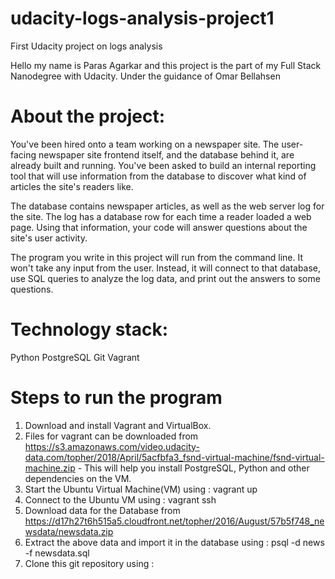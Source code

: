 # udacity-logs-analysis-project1
First Udacity project on logs analysis

Hello my name is Paras Agarkar and this project is the part of my Full Stack Nanodegree with Udacity.
Under the guidance of Omar Bellahsen

# About the project:

You've been hired onto a team working on a newspaper site. The user-facing newspaper site frontend itself, and the database behind it, are already built and running. You've been asked to build an internal reporting tool that will use information from the database to discover what kind of articles the site's readers like.

The database contains newspaper articles, as well as the web server log for the site. The log has a database row for each time a reader loaded a web page. Using that information, your code will answer questions about the site's user activity.

The program you write in this project will run from the command line. It won't take any input from the user. Instead, it will connect to that database, use SQL queries to analyze the log data, and print out the answers to some questions.

# Technology stack:
Python
PostgreSQL
Git
Vagrant

# Steps to run the program
1. Download and install Vagrant and VirtualBox.
2. Files for vagrant can be downloaded from https://s3.amazonaws.com/video.udacity-data.com/topher/2018/April/5acfbfa3_fsnd-virtual-machine/fsnd-virtual-machine.zip - This will help you install PostgreSQL, Python and other dependencies on the VM.
3. Start the Ubuntu Virtual Machine(VM) using : vagrant up
4. Connect to the Ubuntu VM using : vagrant ssh
5. Download data for the Database from https://d17h27t6h515a5.cloudfront.net/topher/2016/August/57b5f748_newsdata/newsdata.zip
6. Extract the above data and import it in the database using : psql -d news -f newsdata.sql
7. Clone this git repository using : 
